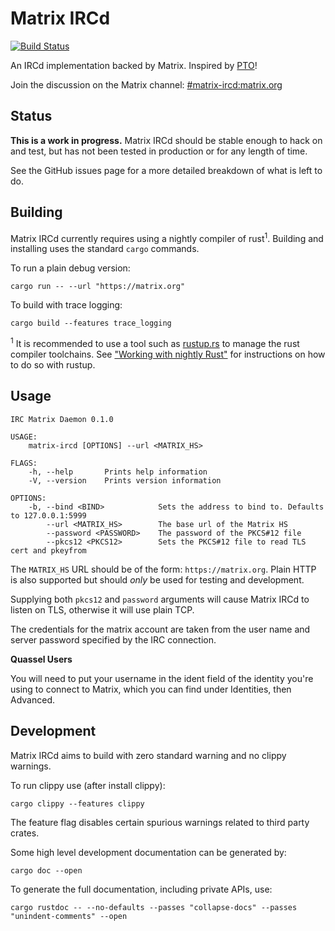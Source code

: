 # Matrix IRCd

[![Build Status](https://travis-ci.org/matrix-org/matrix-ircd.svg?branch=master)](https://travis-ci.org/matrix-org/matrix-ircd)

An IRCd implementation backed by Matrix. Inspired by [PTO](https://github.com/tdfischer/pto)!

Join the discussion on the Matrix channel: [#matrix-ircd:matrix.org](https://matrix.to/#/#matrix-ircd:matrix.org)

## Status

**This is a work in progress.** Matrix IRCd should be stable enough to hack on
and test, but has not been tested in production or for any length of time.

See the GitHub issues page for a more detailed breakdown of what is left to do.


## Building

Matrix IRCd currently requires using a nightly compiler of rust<sup>1</sup>.
Building and installing uses the standard `cargo` commands.

To run a plain debug version:

```
cargo run -- --url "https://matrix.org"
```

To build with trace logging:

```
cargo build --features trace_logging
```


<sup>1</sup> It is recommended to use a tool such as [rustup.rs](https://www.rustup.rs) to
manage the rust compiler toolchains. See ["Working with nightly Rust"](https://github.com/rust-lang-nursery/rustup.rs#working-with-nightly-rust) for instructions on how to do so with rustup.


## Usage

```
IRC Matrix Daemon 0.1.0

USAGE:
    matrix-ircd [OPTIONS] --url <MATRIX_HS>

FLAGS:
    -h, --help       Prints help information
    -V, --version    Prints version information

OPTIONS:
    -b, --bind <BIND>            Sets the address to bind to. Defaults to 127.0.0.1:5999
        --url <MATRIX_HS>        The base url of the Matrix HS
        --password <PASSWORD>    The password of the PKCS#12 file
        --pkcs12 <PKCS12>        Sets the PKCS#12 file to read TLS cert and pkeyfrom

```

The `MATRIX_HS` URL should be of the form: `https://matrix.org`. Plain HTTP is
also supported but should *only* be used for testing and development.

Supplying both `pkcs12` and `password` arguments will cause Matrix IRCd to listen
on TLS, otherwise it will use plain TCP.

The credentials for the matrix account are taken from the user name and server
password specified by the IRC connection.

**Quassel Users**

You will need to put your username in the ident field of the identity you're using to connect to Matrix,
which you can find under Identities, then Advanced.


## Development

Matrix IRCd aims to build with zero standard warning and no clippy warnings.

To run clippy use (after install clippy):

```
cargo clippy --features clippy
```

The feature flag disables certain spurious warnings related to third party
crates.


Some high level development documentation can be generated by:

```
cargo doc --open
```

To generate the full documentation, including private APIs, use:

```
cargo rustdoc -- --no-defaults --passes "collapse-docs" --passes "unindent-comments" --open
```
